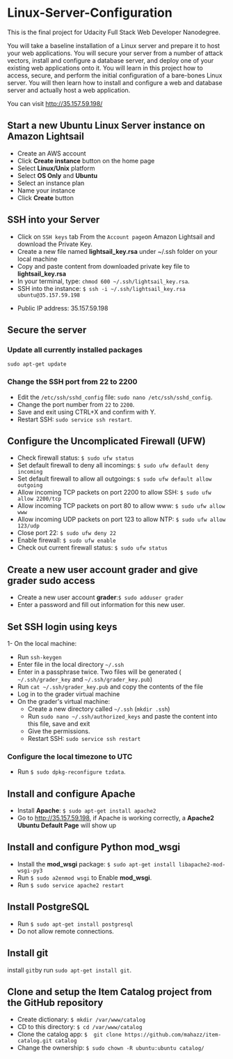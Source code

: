 # Linux-Server-Configuration
This is the final project for Udacity Full Stack Web Developer Nanodegree.

You will take a baseline installation of a Linux server and prepare it to host your web applications. You will secure your server from a number of attack vectors, install and configure a database server, and deploy one of your existing web applications onto it.
You will learn in this project how to access, secure, and perform the initial configuration of a bare-bones Linux server. You will then learn how to install and configure a web and database server and actually host a web application.

You can visit http://35.157.59.198/ 

## Start a new Ubuntu Linux Server instance on Amazon Lightsail
- Create an AWS account
- Click **Create instance** button on the home page
- Select **Linux/Unix** platform
- Select **OS Only** and **Ubuntu**
- Select an instance plan
- Name your instance
- Click **Create** button

## SSH into your Server
- Click on `SSH keys` tab From the `Account page`on Amazon Lightsail and download the Private Key.
- Create a new file named **lightsail_key.rsa** under ~/.ssh folder on your local machine
- Copy and paste content from downloaded private key file to **lightsail_key.rsa**
- In your terminal, type: `chmod 600 ~/.ssh/lightsail_key.rsa`.
- SSH into the instance: `$ ssh -i ~/.ssh/lightsail_key.rsa ubuntu@35.157.59.198`

* Public IP address: 35.157.59.198

## Secure the server

###  Update all currently installed packages

```
sudo apt-get update
```

###  Change the SSH port from 22 to 2200

- Edit the `/etc/ssh/sshd_config` file: `sudo nano /etc/ssh/sshd_config`.
- Change the port number from `22` to `2200`.
- Save and exit using CTRL+X and confirm with Y.
- Restart SSH: `sudo service ssh restart`.

##  Configure the Uncomplicated Firewall (UFW)

- Check firewall status: `$ sudo ufw status`
- Set default firewall to deny all incomings: `$ sudo ufw default deny incoming`
- Set default firewall to allow all outgoings: `$ sudo ufw default allow outgoing`
- Allow incoming TCP packets on port 2200 to allow SSH: `$ sudo ufw allow 2200/tcp`
- Allow incoming TCP packets on port 80 to allow www: `$ sudo ufw allow www`
- Allow incoming UDP packets on port 123 to allow NTP: `$ sudo ufw allow 123/udp`
- Close port 22: `$ sudo ufw deny 22`
- Enable firewall: `$ sudo ufw enable`
- Check out current firewall status: `$ sudo ufw status`

## Create a new user account **grader** and give **grader** sudo access
- Create a new user account **grader**:`$ sudo adduser grader` 
- Enter a password and fill out information for this new user.

## Set SSH login using keys
1- On the local machine:
  - Run `ssh-keygen`
  - Enter file in the local directory `~/.ssh`
  - Enter in a passphrase twice. Two files will be generated (  `~/.ssh/grader_key` and `~/.ssh/grader_key.pub`)
  - Run `cat ~/.ssh/grader_key.pub` and copy the contents of the file
  - Log in to the grader virtual machine
- On the grader's virtual machine:
  - Create a new directory called `~/.ssh` (`mkdir .ssh`)
  - Run `sudo nano ~/.ssh/authorized_keys` and paste the content into this file, save and exit
  - Give the permissions.
  - Restart SSH: `sudo service ssh restart`
  

###  Configure the local timezone to UTC

- Run `$ sudo dpkg-reconfigure tzdata`.

## Install and configure Apache
- Install **Apache**: `$ sudo apt-get install apache2`
- Go to http://35.157.59.198, if Apache is working correctly, a **Apache2 Ubuntu Default Page** will show up

## Install and configure Python mod_wsgi
- Install the **mod_wsgi** package: `$ sudo apt-get install libapache2-mod-wsgi-py3`
- Run `$ sudo a2enmod wsgi` to Enable **mod_wsgi**.
- Run `$ sudo service apache2 restart`


## Install PostgreSQL
- Run `$ sudo apt-get install postgresql`
- Do not allow remote connections.

## Install git
install `git`by run `sudo apt-get install git`.

## Clone and setup the Item Catalog project from the GitHub repository
- Create dictionary: `$ mkdir /var/www/catalog`
- CD to this directory: `$ cd /var/www/catalog`
- Clone the catalog app: `$  git clone https://github.com/mahazz/item-catalog.git catalog`
- Change the ownership: `$ sudo chown -R ubuntu:ubuntu catalog/`
